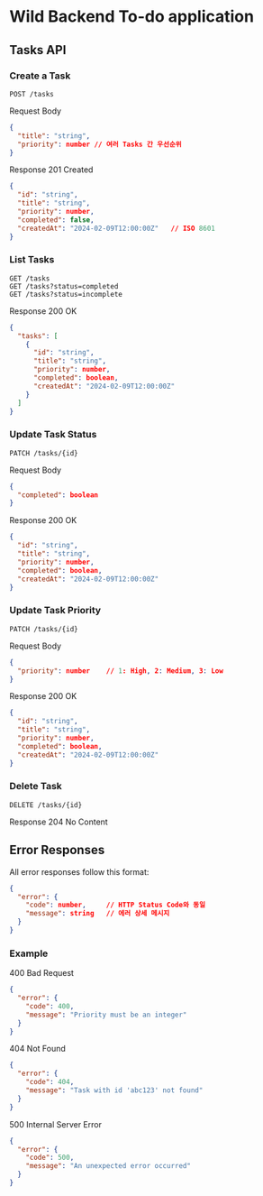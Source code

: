 # Wild Backend To-do application

## Tasks API

### Create a Task
`POST /tasks`

Request Body
```json
{
  "title": "string",
  "priority": number // 여러 Tasks 간 우선순위
}
```

Response 201 Created
```json
{
  "id": "string",
  "title": "string",
  "priority": number,
  "completed": false,
  "createdAt": "2024-02-09T12:00:00Z"   // ISO 8601
}
```

### List Tasks
`GET /tasks`\
`GET /tasks?status=completed`\
`GET /tasks?status=incomplete`

Response 200 OK
```json
{
  "tasks": [
    {
      "id": "string",
      "title": "string",
      "priority": number,
      "completed": boolean,
      "createdAt": "2024-02-09T12:00:00Z"
    }
  ]
}
```

### Update Task Status
`PATCH /tasks/{id}`

Request Body
```json
{
  "completed": boolean
}
```

Response 200 OK
```json
{
  "id": "string",
  "title": "string",
  "priority": number,
  "completed": boolean,
  "createdAt": "2024-02-09T12:00:00Z"
}
```

### Update Task Priority
`PATCH /tasks/{id}`

Request Body
```json
{
  "priority": number    // 1: High, 2: Medium, 3: Low
}
```

Response 200 OK
```json
{
  "id": "string",
  "title": "string",
  "priority": number,
  "completed": boolean,
  "createdAt": "2024-02-09T12:00:00Z"
}
```

### Delete Task
`DELETE /tasks/{id}`

Response 204 No Content

## Error Responses

All error responses follow this format:

```json
{
  "error": {
    "code": number,     // HTTP Status Code와 동일
    "message": string   // 에러 상세 메시지
  }
}
```

### Example

400 Bad Request
```json
{
  "error": {
    "code": 400,
    "message": "Priority must be an integer"
  }
}
```

404 Not Found
```json
{
  "error": {
    "code": 404,
    "message": "Task with id 'abc123' not found"
  }
}
```

500 Internal Server Error
```json
{
  "error": {
    "code": 500,
    "message": "An unexpected error occurred"
  }
}
```